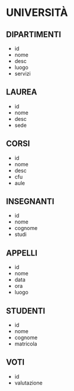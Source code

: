 <!-- Modellizzare la struttura di una tabella per memorizzare tutti i dati riguardanti una università:
- sono presenti diversi dipartimenti, ciascuno con i propri corsi di laurea;
- ogni corso di laurea è formato da diversi corsi;
- ogni corso può essere tenuto da diversi insegnanti e prevede più appelli d'esame;
- ogni studente è iscritto ad un corso di laurea;
- per ogni appello d'esame a cui lo studente ha partecipato, è necessario memorizzare il voto ottenuto, anche se non sufficiente -->


# UNIVERSITÀ


## DIPARTIMENTI
- id
- nome
- desc
- luogo
- servizi 


## LAUREA
- id
- nome
- desc
- sede



## CORSI
- id
- nome
- desc 
- cfu
- aule

## INSEGNANTI
- id 
- nome
- cognome
- studi

## APPELLI
- id
- nome
- data
- ora
- luogo

## STUDENTI
- id
- nome
- cognome
- matricola


## VOTI
- id
- valutazione
